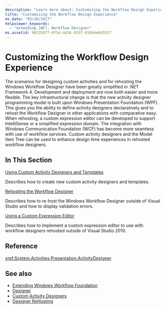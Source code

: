 ```yaml
---
description: "Learn more about: Customizing the Workflow Design Experience"
title: "Customizing the Workflow Design Experience"
ms.date: "03/30/2017"
helpviewer_keywords:
  - "extending [WF], Workflow Designer"
ms.assetid: 98135077-0f5d-4d16-9337-01094e843537
---
```

# Customizing the Workflow Design Experience

The scenarios for designing custom activities and for rehosting the Windows Workflow Designer have been greatly simplified in .NET Framework 4. Development and deployment are now both easier and more flexible. The key infrastructural change is that the new activity designer programming model is built upon Windows Presentation Foundation (WPF). This gives you the ability to define activity designers declaratively and to rehost the Workflow Designer in other applications with comparative easy. When rehosting, a custom expression editor can be developed to support IntelliSense or a simplified expression domain. The integration with Windows Communication Foundation (WCF) has become more seamless with use of workflow services. Custom activity designers and the Model Item Tree can be used to enhance design time experiences in rehosted workflow designers.

## In This Section

 [Using Custom Activity Designers and Templates](using-custom-activity-designers-and-templates.md)

 Describes how to create new custom activity designers and templates.

 [Rehosting the Workflow Designer](rehosting-the-workflow-designer.md)

 Describes how to re-host the Windows Workflow Designer outside of Visual Studio and how to display validation errors.

 [Using a Custom Expression Editor](using-a-custom-expression-editor.md)

 Describes how to implement a custom expression editor to use with workflow designers rehosted outside of Visual Studio 2010.

## Reference

<xref:System.Activities.Presentation.ActivityDesigner>

## See also

- [Extending Windows Workflow Foundation](extend.md)
- [Designer](/previous-versions/dotnet/framework/windows-workflow-foundation/samples/designer)
- [Custom Activity Designers](/previous-versions/dotnet/framework/windows-workflow-foundation/samples/custom-activity-designers)
- [Designer ReHosting](/previous-versions/dotnet/framework/windows-workflow-foundation/samples/designer-rehosting)
